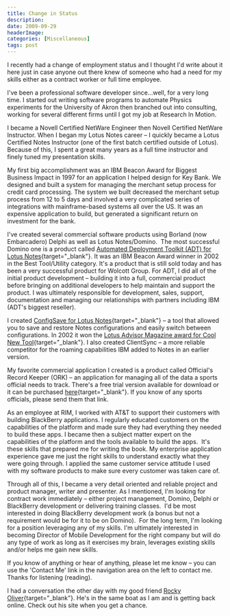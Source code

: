 ```yaml
---
title: Change in Status
description: 
date: 2009-09-29
headerImage: 
categories: [Miscellaneous]
tags: post
---
```


I recently had a change of employment status and I thought I'd write about it here just in case anyone out there knew of someone who had a need for my skills either as a contract worker or full time employee.

I've been a professional software developer since…well, for a very long time. I started out writing software programs to automate Physics experiments for the University of Akron then branched out into consulting, working for several different firms until I got my job at Research In Motion. 

I became a Novell Certified NetWare Engineer then Novell Certified NetWare Instructor. When I began my Lotus Notes career – I quickly became a Lotus Certified Notes Instructor (one of the first batch certified outside of Lotus). Because of this, I spent a great many years as a full time instructor and finely tuned my presentation skills.

My first big accomplishment was an IBM Beacon Award for Biggest Business Impact in 1997 for an application I helped design for Key Bank. We designed and built a system for managing the merchant setup process for credit card processing. The system we built decreased the merchant setup process from 12 to 5 days and involved a very complicated series of integrations with mainframe-based systems all over the US. It was an expensive application to build, but generated a significant return on investment for the bank.

I've created several commercial software products using Borland (now Embarcadero) Delphi as well as Lotus Notes/Domino.  The most successful Domino one is a product called [Automated Deployment Toolkit (ADT) for Lotus Notes](https://www.wolcottgroup.com/adt/){target="_blank"}. It was an IBM Beacon Award winner in 2002 in the Best Tool/Utility category. It's a product that is still sold today and has been a very successful product for Wolcott Group. For ADT, I did all of the initial product development – building it into a full, commercial product before bringing on additional developers to help maintain and support the product. I was ultimately responsible for development, sales, support, documentation and managing our relationships with partners including IBM (ADT's biggest reseller).

I created [ConfigSave for Lotus Notes](https://www.wolcottgroup.com/products/software/configsave/){target="_blank"} – a tool that allowed you to save and restore Notes configurations and easily switch between configurations. In 2002 it won the [Lotus Advisor Magazine award for Cool New Tool](https://my.advisor.com/articles.nsf/aid/olsee211-s){target="_blank"}. I also created ClientSync – a more reliable competitor for the roaming capabilities IBM added to Notes in an earlier version.

My favorite commercial application I created is a product called Official's Record Keeper (ORK) – an application for managing all of the data a sports official needs to track. There's a free trial version available for download or it can be purchased [here](https://www.mcnellysoftworks.com/html/official_s_record_keeper.html){target="_blank"}. If you know of any sports officials, please send them that link.

As an employee at RIM, I worked with AT&T to support their customers with building BlackBerry applications. I regularly educated customers on the capabilities of the platform and made sure they had everything they needed to build these apps. I became then a subject matter expert on the capabilities of the platform and the tools available to build the apps.  It's these skills that prepared me for writing the book. My enterprise application experience gave me just the right skills to understand exactly what they were going through. I applied the same customer service attitude I used with my software products to make sure every customer was taken care of.

Through all of this, I became a very detail oriented and reliable project and product manager, writer and presenter. As I mentioned, I'm looking for contract work immediately – either project management, Domino, Delphi or BlackBerry development or delivering training classes.  I'd be most interested in doing BlackBerry development work (a bonus but not a requirement would be for it to be on Domino).  For the long term, I'm looking for a position leveraging any of my skills. I'm ultimately interested in becoming Director of Mobile Development for the right company but will do any type of work as long as it exercises my brain, leverages existing skills and/or helps me gain new skills.

If you know of anything or hear of anything, please let me know – you can use the 'Contact Me' link in the navigation area on the left to contact me.  Thanks for listening (reading).

I had a conversation the other day with my good friend [Rocky Oliver](https://lotusgeek.com/){target="_blank"}. He's in the same boat as I am and is getting back online. Check out his site when you get a chance.